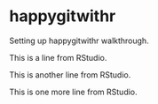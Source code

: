 # happygitwithr
Setting up happygitwithr walkthrough.

This is a line from RStudio.

This is another line from RStudio.

This is one more line from RStudio.